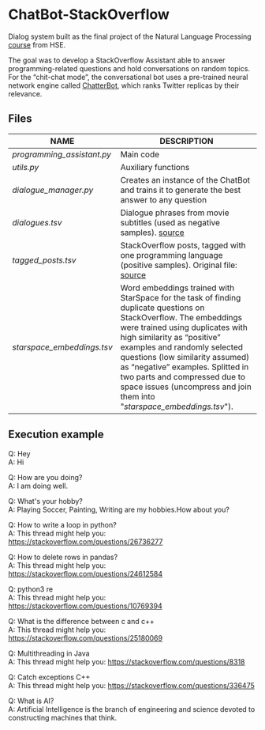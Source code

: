 # ChatBot-StackOverflow

Dialog system built as the final project of the Natural Language Processing [course](https://www.coursera.org/learn/language-processing) from HSE.

The goal was to develop a StackOverflow Assistant able to answer programming-related questions and hold conversations on random topics. For the “chit-chat mode”, the conversational bot uses a pre-trained neural network engine called [ChatterBot](https://github.com/gunthercox/ChatterBot), which ranks Twitter replicas by their relevance.

## Files

NAME | DESCRIPTION
------------ | -------------
*programming_assistant.py* | Main code
*utils.py* | Auxiliary functions
*dialogue_manager.py* | Creates an instance of the ChatBot and trains it to generate the best answer to any question
*dialogues.tsv* | Dialogue phrases from movie subtitles (used as negative samples). [source](https://github.com/hse-aml/natural-language-processing/releases/download/project/dialogues.tsv)
*tagged_posts.tsv* | StackOverflow posts, tagged with one programming language (positive samples). Original file: [source](https://github.com/hse-aml/natural-language-processing/releases/download/project/tagged_posts.tsv)
*starspace_embeddings.tsv* | Word embeddings trained with StarSpace for the task of finding duplicate questions on StackOverflow. The embeddings were trained using duplicates with high similarity as “positive” examples and randomly selected questions (low similarity assumed) as “negative” examples. Splitted in two parts and compressed due to space issues (uncompress and join them into "*starspace_embeddings.tsv*").

## Execution example

Q: Hey<br/>
A: Hi 

Q: How are you doing?<br/>
A: I am doing well. 

Q: What's your hobby?<br/>
A: Playing Soccer, Painting, Writing are my hobbies.How about you? 

Q: How to write a loop in python?<br/>
A: This thread might help you: https://stackoverflow.com/questions/26736277 

Q: How to delete rows in pandas?<br/>
A: This thread might help you: https://stackoverflow.com/questions/24612584 

Q: python3 re<br/>
A: This thread might help you: https://stackoverflow.com/questions/10769394 

Q: What is the difference between c and c++<br/>
A: This thread might help you: https://stackoverflow.com/questions/25180069 

Q: Multithreading in Java<br/>
A: This thread might help you: https://stackoverflow.com/questions/8318 

Q: Catch exceptions C++<br/>
A: This thread might help you: https://stackoverflow.com/questions/336475 

Q: What is AI?<br/>
A: Artificial Intelligence is the branch of engineering and science devoted to constructing machines that think.
